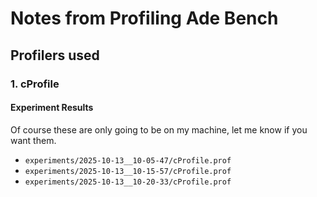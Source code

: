 # Notes from Profiling Ade Bench

## Profilers used 

### 1. cProfile

#### Experiment Results

Of course these are only going to be on my machine, let me know if you want them.

- `experiments/2025-10-13__10-05-47/cProfile.prof`
- `experiments/2025-10-13__10-15-57/cProfile.prof`
- `experiments/2025-10-13__10-20-33/cProfile.prof`
